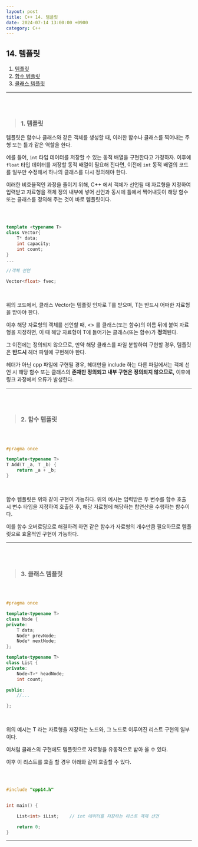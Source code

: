 ```yaml
---
layout: post
title: C++ 14. 템플릿
date: 2024-07-14 13:00:00 +0900
category: C++
---
```


## 14. 템플릿


1. [템플릿](#1-템플릿)
2. [함수 템플릿](#2-함수-템플릿)
3. [클래스 템플릿](#3-클래스-템플릿)

---

<br><br>

>### 1. 템플릿

템플릿은 함수나 클래스와 같은 객체를 생성할 때, 이러한 함수나 클래스를 찍어내는 주형 또는 틀과 같은 역할을 한다.

예를 들어, `int` 타입 데이터를 저장할 수 있는 동적 배열을 구현한다고 가정하자. 이후에 `float` 타입 데이터를 저장할 동적 배열이 필요해 진다면, 이전에 `int` 동적 배열의 코드를 일부만 수정해서 하나의 클래스를 다시 정의해야 한다.

이러한 비효율적인 과정을 줄이기 위해, C++ 에서 객체가 선언될 때 자료형을 지정하여 입력받고 자료형을 객체 정의 내부에 넣어 선언과 동시에 틀에서 찍어내듯이 해당 함수 또는 클래스를 정의해 주는 것이 바로 템플릿이다.

<br>

```cpp

template <typename T>
class Vector{
    T* data;
    int capacity;
    int count;
}
...

//객체 선언

Vector<float> fvec;

```

<br>

위의 코드에서, 클래스 Vector는 템플릿 인자로 T를 받으며, T는 반드시 어떠한 자료형을 받아야 한다.

이후 해당 자료형의 객체를 선언할 때, <> 를 클래스(또는 함수)의 이름 뒤에 붙여 자료형을 지정하면, 이 때 해당 자료형이 T에 들어가는 클래스(또는 함수)가 **정의**된다.

그 이전에는 정의되지 않으므로, 만약 해당 클래스를 파일 분할하여 구현할 경우, 템플릿은 **반드시** 헤더 파일에 구현해야 한다.

헤더가 아닌 cpp 파일에 구현될 경우, 헤더만을 include 하는 다른 파일에서는 객체 선언 시 해당 함수 또는 클래스의 **존재만 정의되고 내부 구현은 정의되지 않으므로,** 이후에 링크 과정에서 오류가 발생한다.


---

<br><br>

>### 2. 함수 템플릿


<br>

```cpp

#pragma once

template<typename T>
T Add(T _a, T _b) {
	return _a + _b;
}

```

<br>

함수 템플릿은 위와 같이 구현이 가능하다. 위의 예시는 입력받은 두 변수를 함수 호출 시 변수 타입을 지정하여 호출한 후, 해당 자료형에 해당하는 합연산을 수행하는 함수이다.

이를 함수 오버로딩으로 해결하려 하면 같은 함수가 자료형의 개수만큼 필요하므로 템플릿으로 효율적인 구현이 가능하다.

---

<br><br>


>### 3. 클래스 템플릿

<br>

```cpp

#pragma once

template<typename T>
class Node {
private:
	T data;
	Node* prevNode;
	Node* nextNode;
};

template<typename T>
class List {
private:
	Node<T>* headNode;
	int count;

public:
	//...

};

```

<br>

위의 예시는 T 라는 자료형을 저장하는 노드와, 그 노드로 이루어진 리스트 구현의 일부이다.

이처럼 클래스의 구현에도 템플릿으로 자료형을 유동적으로 받아 올 수 있다.

이후 이 리스트를 호출 할 경우 아래와 같이 호출할 수 있다.

<br>

```cpp

#include "cpp14.h"


int main() {

	List<int> iList;	// int 데이터를 저장하는 리스트 객체 선언

	return 0;
}

```

---
